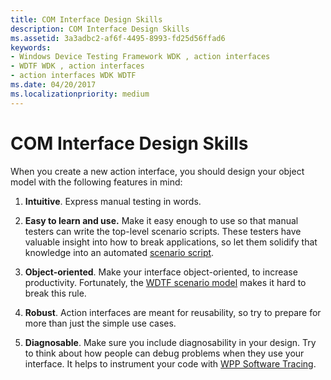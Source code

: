 ```yaml
---
title: COM Interface Design Skills
description: COM Interface Design Skills
ms.assetid: 3a3adbc2-af6f-4495-8993-fd25d56ffad6
keywords:
- Windows Device Testing Framework WDK , action interfaces
- WDTF WDK , action interfaces
- action interfaces WDK WDTF
ms.date: 04/20/2017
ms.localizationpriority: medium
---
```


# COM Interface Design Skills


When you create a new action interface, you should design your object model with the following features in mind:

1.  **Intuitive**. Express manual testing in words.

2.  **Easy to learn and use.** Make it easy enough to use so that manual testers can write the top-level scenario scripts. These testers have valuable insight into how to break applications, so let them solidify that knowledge into an automated [scenario script](creating-wdtf-scenarios.md).

3.  **Object-oriented**. Make your interface object-oriented, to increase productivity. Fortunately, the [WDTF scenario model](extending-the-framework.md) makes it hard to break this rule.

4.  **Robust**. Action interfaces are meant for reusability, so try to prepare for more than just the simple use cases.

5.  **Diagnosable**. Make sure you include diagnosability in your design. Try to think about how people can debug problems when they use your interface. It helps to instrument your code with [WPP Software Tracing](https://msdn.microsoft.com/library/windows/hardware/ff556204).

 

 




